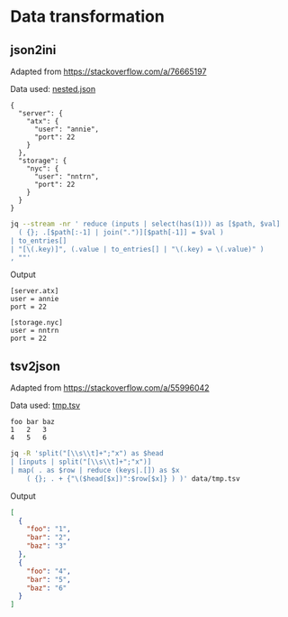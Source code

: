 # Data transformation

## json2ini

Adapted from <a>https://stackoverflow.com/a/76665197</a>

Data used: [nested.json](data/nested.json)

```
{
  "server": {
    "atx": {
      "user": "annie",
      "port": 22
    }
  },
  "storage": {
    "nyc": {
      "user": "nntrn",
      "port": 22
    }
  }
}
```

```sh
jq --stream -nr ' reduce (inputs | select(has(1))) as [$path, $val]
  ( {}; .[$path[:-1] | join(".")][$path[-1]] = $val )
| to_entries[]
| "[\(.key)]", (.value | to_entries[] | "\(.key) = \(.value)" )
, ""'
```

Output

```
[server.atx]
user = annie
port = 22

[storage.nyc]
user = nntrn
port = 22
```

## tsv2json

Adapted from <a>https://stackoverflow.com/a/55996042</a>

Data used: [tmp.tsv](data/tmp.tsv)

```
foo bar baz
1   2   3
4   5   6
```

```sh
jq -R 'split("[\\s\\t]+";"x") as $head
| [inputs | split("[\\s\\t]+";"x")]
| map( . as $row | reduce (keys|.[]) as $x
    ( {}; . + {"\($head[$x])":$row[$x]} ) )' data/tmp.tsv
```

Output

```json
[
  {
    "foo": "1",
    "bar": "2",
    "baz": "3"
  },
  {
    "foo": "4",
    "bar": "5",
    "baz": "6"
  }
]
```
